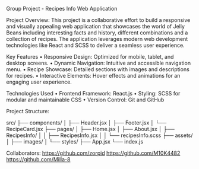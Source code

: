 Group Project - Recipes Info Web Application

Project Overview:
This project is a collaborative effort to build a responsive and visually appealing web application that showcases the world of Jelly Beans including interesting facts and history, different combinations and a collection of recipes. The application leverages modern web development technologies like React and SCSS to deliver a seamless user experience.

Key Features
	•	Responsive Design: Optimized for mobile, tablet, and desktop screens.
	•	Dynamic Navigation: Intuitive and accessible navigation menu.
	•	Recipe Showcase: Detailed sections with images and descriptions for recipes.
	•	Interactive Elements: Hover effects and animations for an engaging user experience.

Technologies Used
	•	Frontend Framework: React.js
	•	Styling: SCSS for modular and maintainable CSS
	•	Version Control: Git and GitHub

Project Structure:

src/
├── components/
│   ├── Header.jsx
│   ├── Footer.jsx
│   └── RecipeCard.jsx
├── pages/
│   ├── Home.jsx
│   ├── About.jsx
│   ├── RecipesInfo/
│   │   ├── RecipesInfo.jsx
│   │   └── recipesInfo.scss
├── assets/
│   ├── images/
│   └── styles/
├── App.jsx
└── index.js


Collaborators:
https://github.com/zorpid
https://github.com/M10K4482
https://github.com/Milla-8
